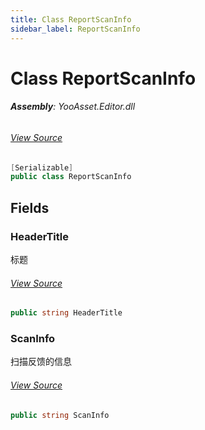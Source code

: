 ```yaml
---
title: Class ReportScanInfo
sidebar_label: ReportScanInfo
---
```

# Class ReportScanInfo


###### **Assembly**: YooAsset.Editor.dll
###### [View Source](https://github.com/tuyoogame/YooAsset-Samples.git/blob/main/Assets/YooAsset/Editor/AssetArtReporter/ReportScanInfo.cs#L7)
```csharp title="Declaration"
[Serializable]
public class ReportScanInfo
```
## Fields
### HeaderTitle
标题
###### [View Source](https://github.com/tuyoogame/YooAsset-Samples.git/blob/main/Assets/YooAsset/Editor/AssetArtReporter/ReportScanInfo.cs#L13)
```csharp title="Declaration"
public string HeaderTitle
```
### ScanInfo
扫描反馈的信息
###### [View Source](https://github.com/tuyoogame/YooAsset-Samples.git/blob/main/Assets/YooAsset/Editor/AssetArtReporter/ReportScanInfo.cs#L18)
```csharp title="Declaration"
public string ScanInfo
```
